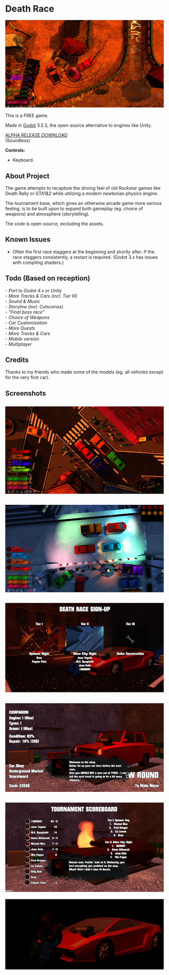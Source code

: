# Death Race  
  
![main_preview](_screenshots/00.png)  
  
This is a FREE game.  
  
Made in [Godot](https://github.com/godotengine/godot) 3.5.3, the open-source alternative to engines like Unity.

[ALPHA RELEASE DOWNLOAD](https://github.com/Dark-Gran/Death-Race/releases/tag/v0.1)  
(Soundless)  
  
**Controls:**  
- Keyboard.  
  
## About Project  
  
The game attempts to recapture the driving feel of old Rockstar games like Death Rally or GTA1&2 while utilizing a modern newtonian physics engine.  
  
The tournament base, which gives an otherwise arcade game more serious feeling, is to be built upon to expand both gameplay (eg. choice of weapons) and atmosphere (storytelling).  

The code is open-source, excluding the assets.  

## Known Issues  
  
- Often the first race staggers at the beginning and shortly after. If the race staggers consistently, a restart is required. (Godot 3.x has issues with compiling shaders.)  
  
## Todo (Based on reception)
_- Port to Godot 4.x or Unity_  
_- More Tracks & Cars (incl. Tier III)_  
_- Sound & Music_  
_- Storyline (incl. Cutscenes)_  
_- "Final boss race"_  
_- Choice of Weapons_  
_- Car Customization_  
_- More Quests_  
_- More Tracks & Cars_  
_- Mobile version_  
_- Multiplayer_  
  
## Credits  
  
Thanks to my friends who made some of the models (eg. all vehicles except for the very first car).  
  
## Screenshots  
  
![preview1](_screenshots/01.png)  
---  
![preview2](_screenshots/02.png)  
---  
![preview3](_screenshots/03.png)  
---  
![preview4](_screenshots/04.png)  
---  
![preview5](_screenshots/05.png)  
---
![preview6](_screenshots/preview.gif)  
  
